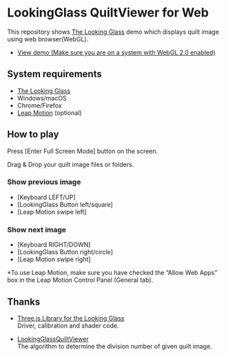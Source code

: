 # LookingGlass QuiltViewer for Web

This repository shows [The Looking Glass](https://lookingglassfactory.com/) demo which displays quilt image using web browser(WebGL).

- [View demo (Make sure you are on a system with WebGL 2.0 enabled)](https://9ballsyndrome.github.io/WebGL_LookingGlass_QuiltViewer/dist/)

## System requirements
- [The Looking Glass](https://lookingglassfactory.com/)
- Windows/macOS
- Chrome/Firefox
- [Leap Motion](https://www.leapmotion.com/) (optional)

## How to play
Press [Enter Full Screen Mode] button on the screen.

Drag & Drop your quilt image files or folders.

### Show previous image
- [Keyboard LEFT/UP]
- [LookingGlass Button left/square]
- [Leap Motion swipe left]

### Show next image
- [Keyboard RIGHT/DOWN]
- [LookingGlass Button right/circle]
- [Leap Motion swipe right]

*To use Leap Motion, make sure you have checked the “Allow Web Apps” box in the Leap Motion Control Panel (General tab).

## Thanks
- [Three.js Library for the Looking Glass](https://lookingglassfactory.com/downloads/three-js-library-looking-glass/)  
Driver, calibration and shader code.

- [LookingGlassQuiltViewer](https://github.com/kirurobo/LookingGlassQuiltViewer)  
The algorithm to determine the division number of given quilt image.
